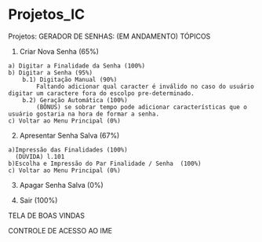 # Projetos_IC
Projetos:
GERADOR DE SENHAS: (EM ANDAMENTO)
                TÓPICOS
  1) Criar Nova Senha (65%)
    
    a) Digitar a Finalidade da Senha (100%)
    b) Digitar a Senha (95%)
        b.1) Digitação Manual (90%)
            Faltando adicionar qual caracter é inválido no caso do usuário digitar um caractere fora do escolpo pre-determinado.
        b.2) Geração Automática (100%)
            (BÔNUS) se sobrar tempo pode adicionar características que o usuário gostaria na hora de formar a senha.
    c) Voltar ao Menu Principal (0%)        
  2) Apresentar Senha Salva (67%)
    
    a)Impressão das Finalidades (100%)
      (DÚVIDA) l.101
    b)Escolha e Impressão do Par Finalidade / Senha  (100%)
    c) Voltar ao Menu Principal (0%)
  3) Apagar Senha Salva  (0%)

  4) Sair (100%)

TELA DE BOAS VINDAS

CONTROLE DE ACESSO AO IME
